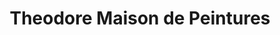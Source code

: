 ---
title: "Theodore Maison de Peintures"
url: /saint-avertin/theodore-maison-de-peintures/
shop: Farben
---